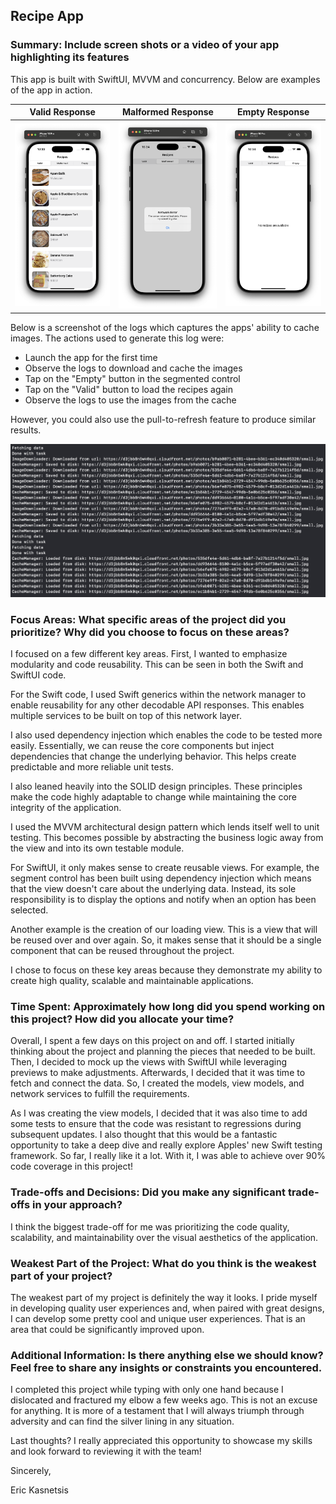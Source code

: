 ## Recipe App

### Summary: Include screen shots or a video of your app highlighting its features

This app is built with SwiftUI, MVVM and concurrency. Below are examples of the app in action.

| Valid Response                                           | Malformed Response                                           | Empty Response                                           |
| -------------------------------------------------------- | ------------------------------------------------------------ | -------------------------------------------------------- |
| <img src="Screenshots/valid-response.png" width="300" /> | <img src="Screenshots/malformed-response.png" width="300" /> | <img src="Screenshots/empty-response.png" width="300" /> |

Below is a screenshot of the logs which captures the apps' ability to cache images. The actions used to generate this log were:

-   Launch the app for the first time
-   Observe the logs to download and cache the images
-   Tap on the "Empty" button in the segmented control
-   Tap on the "Valid" button to load the recipes again
-   Observe the logs to use the images from the cache

However, you could also use the pull-to-refresh feature to produce similar results.

<img src="Screenshots/cache-logs.png" width="900" />

### Focus Areas: What specific areas of the project did you prioritize? Why did you choose to focus on these areas?

I focused on a few different key areas. First, I wanted to emphasize modularity and code reusability. This can be seen in both
the Swift and SwiftUI code.

For the Swift code, I used Swift generics within the network manager to enable reusability for any other decodable API responses.
This enables multiple services to be built on top of this network layer.

I also used dependency injection which enables the code to be tested more easily. Essentially, we can reuse the core components
but inject dependencies that change the underlying behavior. This helps create predictable and more reliable unit tests.

I also leaned heavily into the SOLID design principles. These principles make the code highly adaptable to change while
maintaining the core integrity of the application.

I used the MVVM architectural design pattern which lends itself well to unit testing. This becomes possible by abstracting
the business logic away from the view and into its own testable module.

For SwiftUI, it only makes sense to create reusable views. For example, the segment control has been built using dependency
injection which means that the view doesn't care about the underlying data. Instead, its sole responsibility is to display
the options and notify when an option has been selected.

Another example is the creation of our loading view. This is a view that will be reused over and over again. So, it makes sense
that it should be a single component that can be reused throughout the project.

I chose to focus on these key areas because they demonstrate my ability to create high quality, scalable and maintainable
applications.

### Time Spent: Approximately how long did you spend working on this project? How did you allocate your time?

Overall, I spent a few days on this project on and off. I started initially thinking about the project and planning the pieces
that needed to be built. Then, I decided to mock up the views with SwiftUI while leveraging previews to make adjustments.
Afterwards, I decided that it was time to fetch and connect the data. So, I created the models, view models, and network
services to fulfill the requirements.

As I was creating the view models, I decided that it was also time to add some tests to ensure that the code was resistant to
regressions during subsequent updates. I also thought that this would be a fantastic opportunity to take a deep dive and
really explore Apples' new Swift testing framework. So far, I really like it a lot. With it, I was able to achieve over 90%
code coverage in this project!

### Trade-offs and Decisions: Did you make any significant trade-offs in your approach?

I think the biggest trade-off for me was prioritizing the code quality, scalability, and maintainability over the visual
aesthetics of the application.

### Weakest Part of the Project: What do you think is the weakest part of your project?

The weakest part of my project is definitely the way it looks. I pride myself in developing quality user experiences and, when
paired with great designs, I can develop some pretty cool and unique user experiences. That is an area that could be significantly
improved upon.

### Additional Information: Is there anything else we should know? Feel free to share any insights or constraints you encountered.

I completed this project while typing with only one hand because I dislocated and fractured my elbow a few weeks ago. This is not
an excuse for anything. It is more of a testament that I will always triumph through adversity and can find the silver lining in
any situation.

Last thoughts? I really appreciated this opportunity to showcase my skills and look forward to reviewing it with the team!

Sincerely,

Eric Kasnetsis
